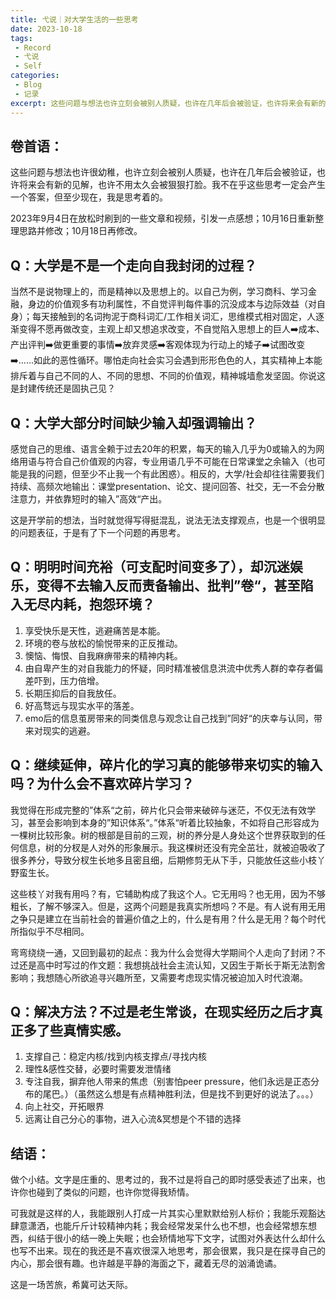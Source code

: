 ```yaml
---
title: 弋说｜对大学生活的一些思考
date: 2023-10-18
tags: 
 - Record
 - 弋说
 - Self
categories:
 - Blog
 - 记录
excerpt: 这些问题与想法也许立刻会被别人质疑，也许在几年后会被验证，也许将来会有新的见解，也许不用太久会被狠狠打脸。我不在乎这些思考一定会产生一个答案，但至少现在，我是思考着的。
---
```



## 卷首语：

这些问题与想法也许很幼稚，也许立刻会被别人质疑，也许在几年后会被验证，也许将来会有新的见解，也许不用太久会被狠狠打脸。我不在乎这些思考一定会产生一个答案，但至少现在，我是思考着的。

2023年9月4日在放松时刷到的一些文章和视频，引发一点感想；10月16日重新整理思路并修改；10月18日再修改。

## Q：大学是不是一个走向自我封闭的过程？

当然不是说物理上的，而是精神以及思想上的。以自己为例，学习商科、学习金融，身边的价值观多有功利属性，不自觉评判每件事的沉没成本与边际效益（对自身）；每天接触到的名词拘泥于商科词汇/工作相关词汇，思维模式相对固定，人逐渐变得不愿再做改变，主观上却又想追求改变，不自觉陷入思想上的巨人➡️成本、产出评判➡️做更重要的事情➡️放弃灵感➡️客观体现为行动上的矮子➡️试图改变➡️......如此的恶性循环。哪怕走向社会实习会遇到形形色色的人，其实精神上本能排斥着与自己不同的人、不同的思想、不同的价值观，精神城墙愈发坚固。你说这是封建传统还是固执己见？

## Q：大学大部分时间缺少输入却强调输出？

感觉自己的思维、语言全赖于过去20年的积累，每天的输入几乎为0或输入的为网络用语与符合自己价值观的内容，专业用语几乎不可能在日常课堂之余输入（也可能是我的问题，但至少不止我一个有此困惑）。相反的，大学/社会却往往需要我们持续、高频次地输出：课堂presentation、论文、提问回答、社交，无一不会分散注意力，并依靠短时的输入”高效“产出。

这是开学前的想法，当时就觉得写得挺混乱，说法无法支撑观点，也是一个很明显的问题表征，于是有了下一个问题的再思考。

## Q：明明时间充裕（可支配时间变多了），却沉迷娱乐，变得不去输入反而责备输出、批判”卷“，甚至陷入无尽内耗，抱怨环境？

1. 享受快乐是天性，逃避痛苦是本能。
2. 环境的卷与放松的愉悦带来的正反推动。
3. 懊恼、悔恨、自我麻痹带来的精神内耗。
4. 由自卑产生的对自我能力的怀疑，同时精准被信息洪流中优秀人群的幸存者偏差吓到，压力倍增。
5. 长期压抑后的自我放任。
6. 好高骛远与现实水平的落差。
7. emo后的信息茧房带来的同类信息与观念让自己找到”同好“的庆幸与认同，带来对现实的逃避。

## Q：继续延伸，碎片化的学习真的能够带来切实的输入吗？为什么会不喜欢碎片学习？

我觉得在形成完整的”体系“之前，碎片化只会带来破碎与迷茫，不仅无法有效学习，甚至会影响到本身的”知识体系“。”体系“听着比较抽象，不如将自己形容成为一棵树比较形象。树的根部是目前的三观，树的养分是人身处这个世界获取到的任何信息，树的分杈是人对外的形象展示。我这棵树还没有完全茁壮，就被迫吸收了很多养分，导致分杈生长地多且密且细，后期修剪无从下手，只能放任这些小枝丫野蛮生长。

这些枝丫对我有用吗？有，它辅助构成了我这个人。它无用吗？也无用，因为不够粗长，了解不够深入。但是，这两个问题是我真实所想吗？不是。有人说有用无用之争只是建立在当前社会的普遍价值之上的，什么是有用？什么是无用？每个时代所指似乎不尽相同。

弯弯绕绕一通，又回到最初的起点：我为什么会觉得大学期间个人走向了封闭？不过还是高中时写过的作文题：我想挑战社会主流认知，又因生于斯长于斯无法割舍影响；我想随心所欲追寻兴趣所至，又需要考虑现实情况被迫加入时代浪潮。

## Q：解决方法？不过是老生常谈，在现实经历之后才真正多了些真情实感。

1. 支撑自己：稳定内核/找到内核支撑点/寻找内核
2. 理性&感性交替，必要时需要发泄情绪
3. 专注自我，摒弃他人带来的焦虑（别害怕peer pressure，他们永远是正态分布的尾巴。）（虽然这么想是有点精神胜利法，但是找不到更好的说法了。。。）
4. 向上社交，开拓眼界
5. 远离让自己分心的事物，进入心流&冥想是个不错的选择


## 结语：

做个小结。文字是庄重的、思考过的，我不过是将自己的即时感受表述了出来，也许你也碰到了类似的问题，也许你觉得我矫情。

可我就是这样的人，我能跟别人打成一片其实心里默默给别人标价；我能乐观豁达肆意潇洒，也能斤斤计较精神内耗；我会经常发呆什么也不想，也会经常想东想西，纠结于很小的结一晚上失眠；也会矫情地写下文字，试图对外表达什么却什么也写不出来。现在的我还是不喜欢很深入地思考，那会很累，我只是在探寻自己的内心，那会很有趣。也许越是平静的海面之下，藏着无尽的汹涌诡谲。

这是一场苦旅，希冀可达天际。
